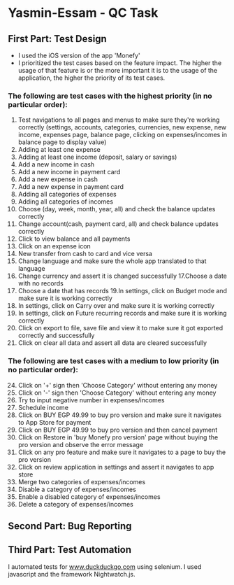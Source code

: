 # Yasmin-Essam - QC Task
## First Part: Test Design
- I used the iOS version of the app 'Monefy'
- I prioritized the test cases based on the feature impact. The higher the usage of that feature is or the more important it is to the usage of the application, the higher the priority of its test cases. 
### The following are test cases with the highest priority (in no particular order):
1. Test navigations to all pages and menus to make sure they're working correctly (settings, accounts, categories, currencies, new expense, new income, expenses page, balance page, clicking on expenses/incomes in balance page to display value)
2. Adding at least one expense
3. Adding at least one income (deposit, salary or savings)
4. Add a new income in cash
5. Add a new income in payment card
6. Add a new expense in cash
7. Add a new expense in payment card
8. Adding all categories of expenses
9. Adding all categories of incomes
10. Choose (day, week, month, year, all) and check the balance updates correctly
11. Change account(cash, payment card, all) and check balance updates correctly
12. Click to view balance and all payments
13. Click on an expense icon
14. New transfer from cash to card and vice versa
15. Change language and make sure the whole app translated to that language
16. Change currency and assert it is changed successfully
17.Choose a date with no records
18. Choose a date that has records 
19.In settings, click on Budget mode and make sure it is working correctly
20. In settings, click on Carry over and make sure it is working correctly
21. In settings, click on Future recurring records and make sure it is working correctly
22. Click on export to file, save file and view it to make sure it got exported correctly and successfully
23. Click on clear all data and assert all data are cleared successfully

### The following are test cases with a medium to low priority (in no particular order):
24. Click on '+' sign then 'Choose Category' without entering any money
25. Click on '-' sign then 'Choose Category' without entering any money
26. Try to input negative number in expenses/incomes
27. Schedule income
28. Click on BUY EGP 49.99 to buy pro version and make sure it navigates to App Store for payment
29. Click on BUY EGP 49.99 to buy pro version and then cancel payment
30. Click on Restore in 'buy Monefy pro version' page without buying the pro version and observe the error message
31. Click on any pro feature and make sure it navigates to a page to buy the pro version
32. Click on review application in settings and assert it navigates to app store
33. Merge two categories of expenses/incomes
34. Disable a category of expenses/incomes
35. Enable a disabled category of expenses/incomes
36. Delete a category of expenses/incomes

## Second Part: Bug Reporting
## Third Part: Test Automation
I automated tests for www.duckduckgo.com using selenium. I used javascript and the framework Nightwatch.js.
